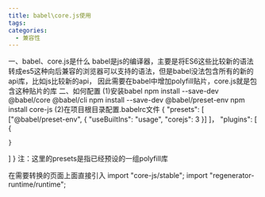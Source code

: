 ```yaml
---
title: babel\core.js使用
tags:
categories:
  - 兼容性
---
```


一、babel、core.js是什么
babel是js的编译器，主要是将ES6这些比较新的语法转成es5这种向后兼容的浏览器可以支持的语法，但是babel没法包含所有的新的api库，比如js比较新的api，
因此需要在babel中增加polyfill贴片，core.js就是包含这种贴片的库
二、如何配置
(1)安装babel
  npm install --save-dev @babel/core @babel/cli
  npm install --save-dev @babel/preset-env
  npm install core-js
(2)在项目根目录配置.babelrc文件
{
  "presets": [
    ["@babel/preset-env", {
      "useBuiltIns": "usage",
      "corejs": 3
    }]
  ]，
  "plugins": [
    {

    }
  ]
}
注：这里的presets是指已经预设的一组polyfill库

在需要转换的页面上面直接引入
import "core-js/stable";
import "regenerator-runtime/runtime";
